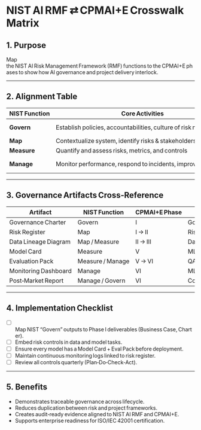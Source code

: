 # NIST AI RMF ⇄ CPMAI+E Crosswalk Matrix

## 1. Purpose
Map the NIST AI Risk Management Framework (RMF) functions to the CPMAI+E phases to show how AI governance and project delivery interlock.

---

## 2. Alignment Table
| NIST Function | Core Activities | CPMAI+E Phase / Task Group | Key Artifacts |
|---------------|-----------------|-----------------------------|---------------|
| **Govern** | Establish policies, accountabilities, culture of risk management | Phase I – Business Understanding & Domain VI Trustworthy AI | Governance Charter, RACI, Ethics Policy |
| **Map** | Contextualize system, identify risks & stakeholders | Phase I–II – Business & Data Understanding | Risk Register, DPIA/TRA, Data Inventory |
| **Measure** | Quantify and assess risks, metrics, and controls | Phases III–V – Data Prep, Model Dev, Eval | Evaluation Pack, Model Card, Fairness Report |
| **Manage** | Monitor performance, respond to incidents, improve controls | Phase VI – Operationalization & Continuous Improvement | Monitoring Dashboard, Incident Logs, RCA |

---

## 3. Governance Artifacts Cross‑Reference
| Artifact | NIST Function | CPMAI+E Phase | Owner |
|-----------|----------------|---------------|--------|
| Governance Charter | Govern | I | Governance Lead |
| Risk Register | Map | I → II | Risk Manager |
| Data Lineage Diagram | Map / Measure | II → III | Data Engineer |
| Model Card | Measure | V | ML Engineer |
| Evaluation Pack | Measure / Manage | V → VI | QA Lead |
| Monitoring Dashboard | Manage | VI | MLOps Engineer |
| Post‑Market Report | Manage / Govern | VI | Compliance Officer |

---

## 4. Implementation Checklist
- [ ] Map NIST “Govern” outputs to Phase I deliverables (Business Case, Charter).  
- [ ] Embed risk controls in data and model tasks.  
- [ ] Ensure every model has a Model Card + Eval Pack before deployment.  
- [ ] Maintain continuous monitoring logs linked to risk register.  
- [ ] Review all controls quarterly (Plan‑Do‑Check‑Act).

---

## 5. Benefits
- Demonstrates traceable governance across lifecycle.  
- Reduces duplication between risk and project frameworks.  
- Creates audit‑ready evidence aligned to NIST AI RMF and CPMAI+E.  
- Supports enterprise readiness for ISO/IEC 42001 certification.
